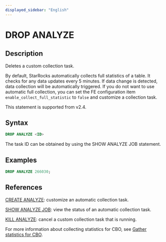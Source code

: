 ```yaml
---
displayed_sidebar: "English"
---
```


# DROP ANALYZE

## Description

Deletes a custom collection task.

By default, StarRocks automatically collects full statistics of a table. It checks for any data updates every 5 minutes. If data change is detected, data collection will be automatically triggered. If you do not want to use automatic full collection, you can set the FE configuration item `enable_collect_full_statistic` to `false` and customize a collection task.

This statement is supported from v2.4.

## Syntax

```SQL
DROP ANALYZE <ID>
```

The task ID can be obtained by using the SHOW ANALYZE JOB statement.

## Examples

```SQL
DROP ANALYZE 266030;
```

## References

[CREATE ANALYZE](../../data-definition/cbo_statistics/CREATE_ANALYZE.md): customize an automatic collection task.

[SHOW ANALYZE JOB](../../data-definition/cbo_statistics/SHOW_ANALYZE_JOB.md): view the status of an automatic collection task.

[KILL ANALYZE](../../data-definition/cbo_statistics/KILL_ANALYZE.md): cancel a custom collection task that is running.

For more information about collecting statistics for CBO, see [Gather statistics for CBO](../../../../using_starrocks/Cost_based_optimizer.md).
